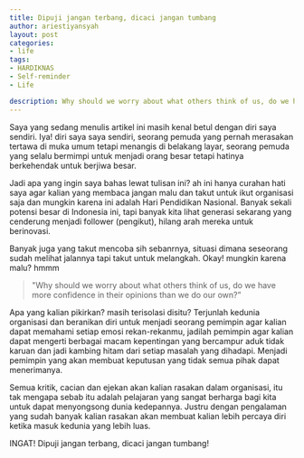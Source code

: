 ```yaml
---
title: Dipuji jangan terbang, dicaci jangan tumbang
author: ariestiyansyah
layout: post
categories:
- life
tags:
- HARDIKNAS
- Self-reminder
- Life

description: Why should we worry about what others think of us, do we have more confidence in their opinions than we do our own?
---
```


Saya yang sedang menulis artikel ini masih kenal betul dengan diri saya sendiri. Iya! diri saya saya sendiri, seorang pemuda yang pernah merasakan tertawa di muka umum tetapi menangis di belakang layar, seorang pemuda yang selalu bermimpi untuk menjadi orang besar tetapi hatinya berkehendak untuk berjiwa besar.

Jadi apa yang ingin saya bahas lewat tulisan ini? ah ini hanya curahan hati saya agar kalian yang membaca jangan malu dan takut untuk ikut organisasi saja dan mungkin karena ini adalah Hari Pendidikan Nasional. Banyak sekali potensi besar di Indonesia ini, tapi banyak kita lihat generasi sekarang yang cenderung menjadi follower (pengikut), hilang arah mereka untuk berinovasi.

Banyak juga yang takut mencoba sih sebanrnya, situasi dimana seseorang sudah melihat jalannya tapi takut untuk melangkah. Okay! mungkin karena malu? hmmm

> "Why should we worry about what others think of us, do we have more confidence in their opinions than we do our own?”

Apa yang kalian pikirkan? masih terisolasi disitu? Terjunlah kedunia organisasi dan beranikan diri untuk menjadi seorang pemimpin agar kalian dapat memahami setiap emosi rekan-rekanmu, jadilah pemimpin agar kalian dapat mengerti berbagai macam kepentingan yang bercampur aduk tidak karuan dan jadi kambing hitam dari setiap masalah yang dihadapi. Menjadi pemimpin yang akan membuat keputusan yang tidak semua pihak dapat menerimanya.

Semua kritik, cacian dan ejekan akan kalian rasakan dalam organisasi, itu tak mengapa sebab itu adalah pelajaran yang sangat berharga bagi kita untuk dapat menyongsong dunia kedepannya. Justru dengan pengalaman yang sudah banyak kalian rasakan akan membuat kalian lebih percaya diri ketika masuk kedunia yang lebih luas.

INGAT! Dipuji jangan terbang, dicaci jangan tumbang!
